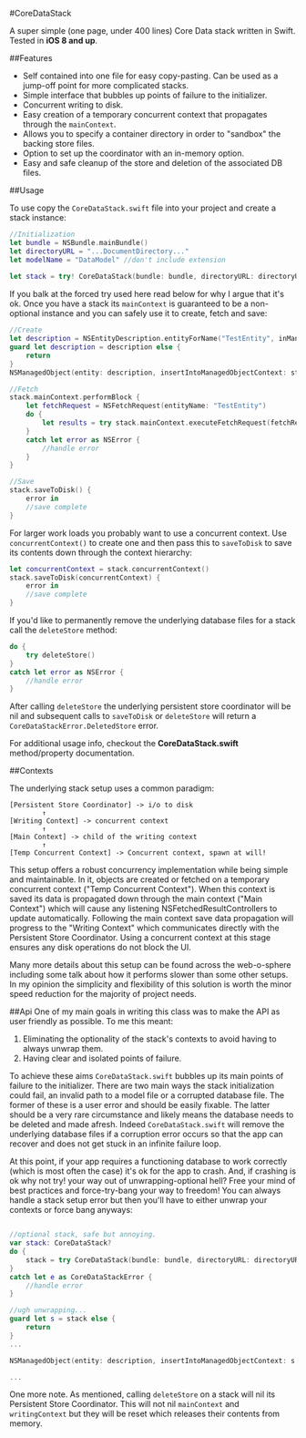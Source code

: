 #CoreDataStack

A super simple (one page, under 400 lines) Core Data stack written in Swift. Tested in **iOS 8 and up**.

##Features
 * Self contained into one file for easy copy-pasting.  Can be used as a jump-off point for more complicated stacks.
 * Simple interface that bubbles up points of failure to the initializer.
 * Concurrent writing to disk.
 * Easy creation of a temporary concurrent context that propagates through the `mainContext`.
 * Allows you to specify a container directory in order to "sandbox" the backing store files.  
 * Option to set up the coordinator with an in-memory option.  
 * Easy and safe cleanup of the store and deletion of the associated DB files.
 


##Usage

To use copy the `CoreDataStack.swift` file into your project and create a stack instance:

```swift
//Initialization
let bundle = NSBundle.mainBundle()
let directoryURL = "...DocumentDirectory..."
let modelName = "DataModel" //don't include extension
	
let stack = try! CoreDataStack(bundle: bundle, directoryURL: directoryURL, modelName: modelName)
```

If you balk at the forced try used here read below for why I argue that it's ok.  Once you have a stack its `mainContext` is guaranteed to be a non-optional instance and you can safely use it to create, fetch and save:

```swift
//Create
let description = NSEntityDescription.entityForName("TestEntity", inManagedObjectContext: stack.mainContext)
guard let description = description else {
	return	  				
}
NSManagedObject(entity: description, insertIntoManagedObjectContext: stack.mainContext)

//Fetch
stack.mainContext.performBlock {	
	let fetchRequest = NSFetchRequest(entityName: "TestEntity")
    do {
        let results = try stack.mainContext.executeFetchRequest(fetchRequest)
    }
    catch let error as NSError {
    	//handle error
    }
}

//Save	
stack.saveToDisk() {
	error in 
	//save complete
}
```

For larger work loads you probably want to use a concurrent context.  Use `concurrentContext()` to create one and then pass this to `saveToDisk` to save its contents down through the context hierarchy:

```swift
let concurrentContext = stack.concurrentContext()
stack.saveToDisk(concurrentContext) {
    error in
    //save complete
}
```

If you'd like to permanently remove the underlying database files for a stack call the `deleteStore` method:

```swift
do {
	try deleteStore()
}
catch let error as NSError {
	//handle error
}
```

After calling `deleteStore` the underlying persistent store coordinator will be nil and subsequent calls to `saveToDisk` or `deleteStore` will return a `CoreDataStackError.DeletedStore` error.

For additional usage info, checkout the **CoreDataStack.swift** method/property documentation. 



##Contexts

The underlying stack setup uses a common paradigm:

	[Persistent Store Coordinator] -> i/o to disk
			↑
	[Writing Context] -> concurrent context 
			↑
	[Main Context] -> child of the writing context
			↑
	[Temp Concurrent Context] -> Concurrent context, spawn at will!
	    
	    
This setup offers a robust concurrency implementation while being simple and maintainable.  In it, objects are created or fetched on a temporary concurrent context ("Temp Concurrent Context").  When this context is saved its data is propagated down through the main context ("Main Context") which will cause any listening NSFetchedResultControllers to update automatically. Following the main context save data propagation will progress to the "Writing Context" which communicates directly with the Persistent Store Coordinator.  Using a concurrent context at this stage ensures any disk operations do not block the UI.  

Many more details about this setup can be found across the web-o-sphere including some talk about how it performs slower than some other setups.  In my opinion the simplicity and flexibility of this solution is worth the minor speed reduction for the majority of project needs.


##Api 
One of my main goals in writing this class was to make the API as user friendly as possible.  To me this meant:  

1. Eliminating the optionality of the stack's contexts to avoid having to always unwrap them.   
2. Having clear and isolated points of failure.
 
To achieve these aims `CoreDataStack.swift` bubbles up its main points of failure to the initializer. There are two main ways the stack initialization could fail, an invalid path to a model file or a corrupted database file. The former of these is a user error and should be easily fixable. The latter should be a very rare circumstance and likely means the database needs to be deleted and made afresh. Indeed `CoreDataStack.swift` will remove the underlying database files if a corruption error occurs so that the app can recover and does not get stuck in an infinite failure loop. 

At this point, if your app requires a functioning database to work correctly (which is most often the case) it's ok for the app to crash.  And, if crashing is ok why not try! your way out of unwrapping-optional hell?  Free your mind of best practices and force-try-bang your way to freedom! You can always handle a stack setup error but then you'll have to either unwrap your contexts or force bang anyways:

```swift

//optional stack, safe but annoying.
var stack: CoreDataStack?
do {
	stack = try CoreDataStack(bundle: bundle, directoryURL: directoryURL, modelName: modelName)
}
catch let e as CoreDataStackError {
	//handle error
}

//ugh unwrapping...
guard let s = stack else {
	return
}
...

NSManagedObject(entity: description, insertIntoManagedObjectContext: s.mainContext)

...
```

One more note.  As mentioned, calling `deleteStore` on a stack will nil its Persistent Store Coordinator.  This will not nil `mainContext` and `writingContext` but they will be reset which releases their contents from memory.
